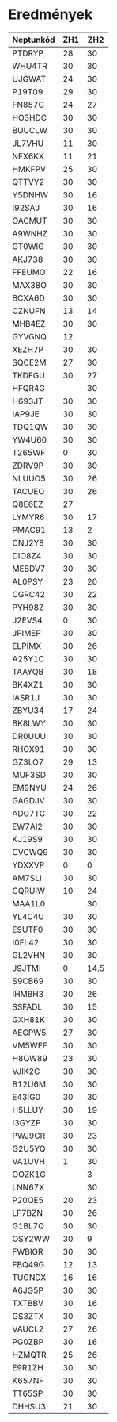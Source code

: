 # Eredmények

| Neptunkód | ZH1  | ZH2  |
| --------- | ---- | ---- |
| PTDRYP    | 28   | 30   |
| WHU4TR    | 30   | 30   |
| UJGWAT    | 24   | 30   |
| P19T09    | 29   | 30   |
| FN857G    | 24   | 27   |
| HO3HDC    | 30   | 30   |
| BUUCLW    | 30   | 30   |
| JL7VHU    | 11   | 30   |
| NFX6KX    | 11   | 21   |
| HMKFPV    | 25   | 30   |
| QTTVY2    | 30   | 30   |
| Y5DNHW    | 30   | 16   |
| I92SAJ    | 30   | 16   |
| OACMUT    | 30   | 30   |
| A9WNHZ    | 30   | 30   |
| GT0WIG    | 30   | 30   |
| AKJ738    | 30   | 30   |
| FFEUMO    | 22   | 16   |
| MAX38O    | 30   | 30   |
| BCXA6D    | 30   | 30   |
| CZNUFN    | 13   | 14   |
| MHB4EZ    | 30   | 30   |
| GYVGNQ    | 12   |      |
| XEZH7P    | 30   | 30   |
| SQCE2M    | 27   | 30   |
| TKDFGU    | 30   | 27   |
| HFQR4G    |      | 30   |
| H693JT    | 30   | 30   |
| IAP9JE    | 30   | 30   |
| TDQ1QW    | 30   | 30   |
| YW4U60    | 30   | 30   |
| T265WF    | 0    | 30   |
| ZDRV9P    | 30   | 30   |
| NLUUO5    | 30   | 26   |
| TACUEO    | 30   | 26   |
| Q8E6EZ    | 27   |      |
| LYMYR6    | 30   | 17   |
| PMAC91    | 13   | 2    |
| CNJ2Y8    | 30   | 30   |
| DIO8Z4    | 30   | 30   |
| MEBDV7    | 30   | 30   |
| AL0PSY    | 23   | 20   |
| CGRC42    | 30   | 22   |
| PYH98Z    | 30   | 30   |
| J2EVS4    | 0    | 30   |
| JPIMEP    | 30   | 30   |
| ELPIMX    | 30   | 26   |
| A25Y1C    | 30   | 30   |
| TAAYQB    | 30   | 18   |
| BK4XZ1    | 30   | 30   |
| IASR1J    | 30   | 30   |
| ZBYU34    | 17   | 24   |
| BK8LWY    | 30   | 30   |
| DR0UUU    | 30   | 30   |
| RHOX91    | 30   | 30   |
| GZ3LO7    | 29   | 13   |
| MUF3SD    | 30   | 30   |
| EM9NYU    | 24   | 26   |
| GAGDJV    | 30   | 30   |
| ADG7TC    | 30   | 22   |
| EW7AI2    | 30   | 30   |
| KJ19S9    | 30   | 30   |
| CVCWQ9    | 30   | 30   |
| YDXXVP    | 0    | 0    |
| AM7SLI    | 30   | 30   |
| CQRUIW    | 10   | 24   |
| MAA1L0    |      | 30   |
| YL4C4U    | 30   | 30   |
| E9UTF0    | 30   | 30   |
| I0FL42    | 30   | 30   |
| GL2VHN    | 30   | 30   |
| J9JTMI    | 0    | 14.5 |
| S9CB69    | 30   | 30   |
| IHMBH3    | 30   | 26   |
| SSFADL    | 30   | 15   |
| GXH81K    | 30   | 30   |
| AEGPW5    | 27   | 30   |
| VM5WEF    | 30   | 30   |
| H8QW89    | 23   | 30   |
| VJIK2C    | 30   | 30   |
| B12U6M    | 30   | 30   |
| E43IG0    | 30   | 30   |
| H5LLUY    | 30   | 19   |
| I3GYZP    | 30   | 30   |
| PWJ9CR    | 30   | 23   |
| G2U5YQ    | 30   | 30   |
| VA1UVH    | 1    | 30   |
| OOZK1G    |      | 3    |
| LNN67X    |      | 30   |
| P20QE5    | 20   | 23   |
| LF7BZN    | 30   | 26   |
| G1BL7Q    | 30   | 30   |
| OSY2WW    | 30   | 9    |
| FWBIGR    | 30   | 30   |
| FBQ49G    | 12   | 13   |
| TUGNDX    | 16   | 16   |
| A6JG5P    | 30   | 30   |
| TXTBBV    | 30   | 16   |
| GS3ZTX    | 30   | 30   |
| VAUCL2    | 27   | 26   |
| PG0ZBP    | 30   | 16   |
| HZMQTR    | 25   | 26   |
| E9R1ZH    | 30   | 30   |
| K657NF    | 30   | 30   |
| TT65SP    | 30   | 30   |
| DHHSU3    | 21   | 30   |